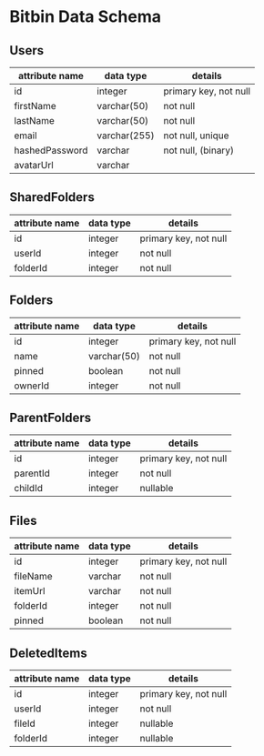 # Bitbin Data Schema

## Users

| attribute name | data type    | details               |
| -------------- | ------------ | --------------------- |
| id             | integer      | primary key, not null |
| firstName      | varchar(50)  | not null              |
| lastName       | varchar(50)  | not null              |
| email          | varchar(255) | not null, unique      |
| hashedPassword | varchar      | not null, (binary)    |
| avatarUrl      | varchar      |                       |

## SharedFolders

| attribute name | data type    | details               |
| -------------- | ------------ | --------------------- |
| id             | integer      | primary key, not null |
| userId         | integer      | not null              |
| folderId       | integer      | not null              |

## Folders

| attribute name | data type    | details               |
| -------------- | ------------ | --------------------- |
| id             | integer      | primary key, not null |
| name           | varchar(50)  | not null              |
| pinned         | boolean      | not null              |
| ownerId        | integer      | not null              |

## ParentFolders

| attribute name | data type    | details               |
| -------------- | ------------ | --------------------- |
| id             | integer      | primary key, not null |
| parentId       | integer      | not null              |
| childId        | integer      | nullable              |

## Files

| attribute name | data type    | details               |
| -------------- | ------------ | --------------------- |
| id             | integer      | primary key, not null |
| fileName       | varchar      | not null              |
| itemUrl        | varchar      | not null              |
| folderId       | integer      | not null              |
| pinned         | boolean      | not null              |

## DeletedItems

| attribute name | data type    | details               |
| -------------- | ------------ | --------------------- |
| id             | integer      | primary key, not null |
| userId         | integer      | not null              |
| fileId         | integer      | nullable              |
| folderId       | integer      | nullable              |
